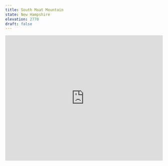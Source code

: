 ```yaml
---
title: South Moat Mountain
state: New Hampshire
elevation: 2770
draft: false
---
```

<iframe class="alltrails" src="https://www.alltrails.com/widget/trail/us/new-hampshire/south-moat-mountain-trail?u=i&sh=q5vqbr" width="100%" height="400" frameBorder="0" scrolling="no" marginHeight="0" marginWidth="0" title="AllTrails: Trail Guides and Maps for Hiking, Camping, and Running"></iframe>
